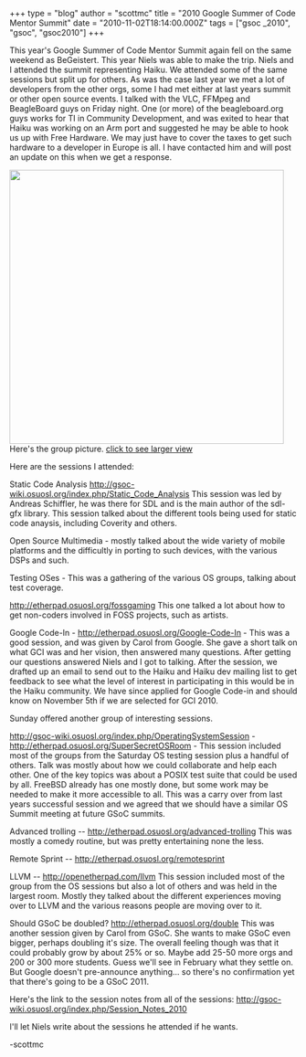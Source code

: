 +++
type = "blog"
author = "scottmc"
title = "2010 Google Summer of Code Mentor Summit"
date = "2010-11-02T18:14:00.000Z"
tags = ["gsoc _2010", "gsoc", "gsoc2010"]
+++

This year's Google Summer of Code Mentor Summit again fell on the same weekend as BeGeistert.  This year Niels was able to make the trip.  Niels and I attended the summit representing Haiku.  We attended some of the same sessions but split up for others.  As was the case last year we met a lot of developers from the other orgs, some I had met either at last years summit or other open source events.  I talked with the VLC, FFMpeg and BeagleBoard guys on Friday night.  One (or more) of the beagleboard.org guys works for TI in Community Development, and was exited to hear that Haiku was working on an Arm port and suggested he may be able to hook us up with Free Hardware.  We may just have to cover the taxes to get such hardware to a developer in Europe is all.  I have contacted him and will post an update on this when we get a response.

<img src="/files/screenshots/DSC_2139-1024.JPG" width="480" /><br />
Here's the group picture.  <a href="/files/screenshots/DSC_2139-1024.JPG">click to see larger view</a>

<!--more-->

Here are the sessions I attended:

Static Code Analysis
http://gsoc-wiki.osuosl.org/index.php/Static_Code_Analysis
This session was led by Andreas Schiffler, he was there for SDL and is the main author of the sdl-gfx library.  This session talked about the different tools being used for static code anaysis, including Coverity and others.

Open Source Multimedia -  mostly talked about the wide variety of mobile platforms and the difficultly in porting to such devices, with the various DSPs and such.

Testing OSes - This was a gathering of the various OS groups, talking about test coverage.

http://etherpad.osuosl.org/fossgaming
This one talked a lot about how to get non-coders involved in FOSS projects, such as artists.

Google Code-In - http://etherpad.osuosl.org/Google-Code-In - This was a good session, and was given by Carol from Google.  She gave a short talk on what GCI was and her vision, then answered many questions.  After getting our questions answered Niels and I got to talking.  After the session, we drafted up an email to send out to the Haiku and Haiku dev mailing list to get feedback to see what the level of interest in participating in this would be in the Haiku community.  We have since applied for Google Code-in and should know on November 5th if we are selected for GCI 2010.

Sunday offered another group of interesting sessions.

http://gsoc-wiki.osuosl.org/index.php/OperatingSystemSession -
http://etherpad.osuosl.org/SuperSecretOSRoom - This session included most of the groups from the Saturday OS testing session plus a handful of others.  Talk was mostly about how we could collaborate and help each other.  One of the key topics was about a POSIX test suite that could be used by all.  FreeBSD already has one mostly done, but some work may be needed to make it more accessible to all.
This was a carry over from last years successful session and we agreed that we should have a similar OS Summit meeting at future GSoC summits.

Advanced trolling -- http://etherpad.osuosl.org/advanced-trolling
This was mostly a comedy routine, but was pretty entertaining none the less.

Remote Sprint -- http://etherpad.osuosl.org/remotesprint

LLVM -- http://openetherpad.com/llvm
This session included most of the group from the OS sessions but also a lot of others and was held in the largest room.  Mostly they talked about the different experiences moving over to LLVM and the various reasons people are moving over to it.

Should GSoC be doubled? http://etherpad.osuosl.org/double
This was another session given by Carol from GSoC.  She wants to make GSoC even bigger, perhaps doubling it's size.  The overall feeling though was that it could probably grow by about 25% or so.  Maybe add 25-50 more orgs and 200 or 300 more students.  Guess we'll see in February what
they settle on.  But Google doesn't pre-announce anything... so there's no confirmation yet that there's going to be a GSoC 2011.

Here's the link to the session notes from all of the sessions: http://gsoc-wiki.osuosl.org/index.php/Session_Notes_2010

I'll let Niels write about the sessions he attended if he wants.

-scottmc